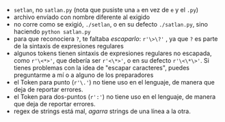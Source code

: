 - `setlan`, no `satlan.py` (nota que pusiste una `a` en vez de `e` y el `.py`)
- archivo envíado con nombre diferente al exigido
- no corre como se exigió, `./setlan`, o en su defecto `./satlan.py`, sino haciendo `python satlan.py`
- para que reconociera `?`, te faltaba *escaparlo*: `r'\>\?'` , ya que `?` es parte de la sintaxis de expresiones regulares
- algunos tokens tienen sintaxis de expresiones regulares no escapada, como `r'\<*>'`, que debería ser `r'<\*>'`, o en su defecto `r'\<\*\>'`. Si tienes problemas con la idea de "escapar caracteres", puedes preguntarme a mí o a alguno de los preparadores
- el Token para punto (`r'\.'`) no tiene uso en el lenguaje, de manera que deja de reportar errores.
- el Token para dos-puntos (`r':'`) no tiene uso en el lenguaje, de manera que deja de reportar errores.
- regex de strings está mal, *agarra* strings de una línea a la otra.